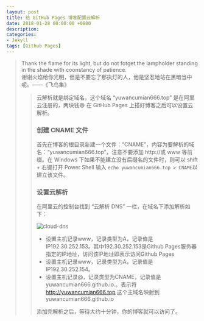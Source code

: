 ```yaml
---
layout: post
title: 给 GitHub Pages 博客配置云解析
date: 2018-01-28 00:00:00 +0800
description: 
categories: 
- Jekyll
tags: [Github Pages] 
---
```



<blockquote class="blockquote-center">
	Thank the flame for its light, but do not fotget the lampholder standing in the shade with coonstancy of patience. <br>
	谢谢火焰给你光明，但是不要忘了那执灯的人，他是坚忍地站在黑暗当中呢。——《飞鸟集》
<blockquote>


云解析就是绑定域名，这个域名 “yuwancumian666.top” 是在阿里云注册的，两块钱😄
在 GitHub Pages 上搭好博客之后可以设置云解析。

### 创建 CNAME 文件

首先在博客的根目录新建一个文件：“CNAME”，内容为要解析的域名：“yuwancumian666.top”，注意不要添加 http://或 www 等前缀。在 Windows 下如果不能建立没有后缀名的文件时，则可以 shift + 右键打开 Power Shell 输入 `echo yuwancumian666.top > CNAME`以建立该文件。

### 设置云解析

在阿里云的控制台找到 “云解析 DNS” 一栏，在域名下添加解析如下：

![cloud-dns](http://p3oi9yqso.bkt.clouddn.com/cloud-dns-cloud-dns.png)

* 设置主机记录www，记录类型为A，记录值是IP192.30.252.153。其中192.30.252.153是Github Pages服务器指定的IP地址，访问该IP地址即表示访问Github Pages
* 设置主机记录www，记录类型为A，记录值是IP192.30.252.154。
* 设置主机记录@，记录类型为CNAME，记录值是yuwancumian666.github.io.。表示将 http://yuwancumian666.top 这个主域名映射到  yuwancumian666.github.io

添加完解析之后，等待大约十分钟，你的博客就可以访问了。
